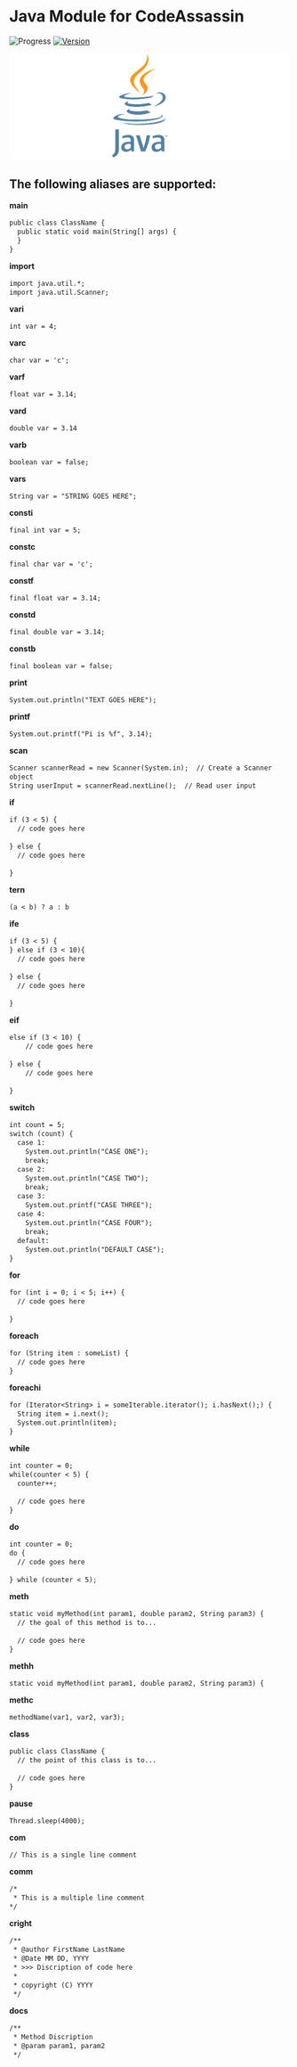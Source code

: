# Java Module for CodeAssassin
![Progress](https://img.shields.io/badge/Module-finalized-brightgreen.svg)
[![Version](https://img.shields.io/badge/Version-v1.0.0-informational.svg)](https://github.com/Abesuden/Code-Assassin/commits/master/languageModules/Java/README.md)

![Java Logo](https://github.com/Abesuden/Code-Assassin/blob/master/img/languageLogos/Java_logo.png)

## The following aliases are supported:

**main**

```
public class ClassName {
  public static void main(String[] args) {
  }
}
```

**import**

```
import java.util.*;
import java.util.Scanner;
```

**vari**

```
int var = 4;
```

**varc**

```
char var = 'c';
```

**varf**

```
float var = 3.14;
```

**vard**

```
double var = 3.14
```

**varb**

```
boolean var = false;
```

**vars**

```
String var = "STRING GOES HERE";
```

**consti**

```
final int var = 5;
```

**constc**

```
final char var = 'c';
```

**constf**

```
final float var = 3.14;
```

**constd**

```
final double var = 3.14;
```

**constb**

```
final boolean var = false;
```

**print**

```
System.out.println("TEXT GOES HERE");
```

**printf**

```
System.out.printf("Pi is %f", 3.14);
```

**scan**

```
Scanner scannerRead = new Scanner(System.in);  // Create a Scanner object
String userInput = scannerRead.nextLine();  // Read user input
```

**if**

```
if (3 < 5) {
  // code goes here

} else {
  // code goes here

}
```

**tern**

```
(a < b) ? a : b
```

**ife**

```
if (3 < 5) {
} else if (3 < 10){
  // code goes here

} else {
  // code goes here

}
```

**eif**

```
else if (3 < 10) {
    // code goes here
    
} else {
    // code goes here
    
}
```

**switch**

```
int count = 5;
switch (count) {
  case 1:
    System.out.println("CASE ONE");
    break;
  case 2:
    System.out.println("CASE TWO");
    break;
  case 3:
    System.out.printf("CASE THREE");
  case 4:
    System.out.println("CASE FOUR");
    break;
  default:
    System.out.println("DEFAULT CASE");
}
```

**for**

```
for (int i = 0; i < 5; i++) {
  // code goes here

}
```

**foreach**

```
for (String item : someList) {
  // code goes here
}
```

**foreachi**

```
for (Iterator<String> i = someIterable.iterator(); i.hasNext();) {
  String item = i.next();
  System.out.println(item);
}
```

**while**

```
int counter = 0;
while(counter < 5) {
  counter++;

  // code goes here
}
```

**do**

```
int counter = 0;
do {
  // code goes here

} while (counter < 5);
```

**meth**

```
static void myMethod(int param1, double param2, String param3) {
  // the goal of this method is to...

  // code goes here
}
```

**methh**

```
static void myMethod(int param1, double param2, String param3) {
```

**methc**

```
methodName(var1, var2, var3);
```

**class**

```
public class ClassName {
  // the point of this class is to...

  // code goes here
}
```

**pause**

```
Thread.sleep(4000);
```

**com**

```
// This is a single line comment
```

**comm**

```
/*
 * This is a multiple line comment
*/
```

**cright**

```
/**
 * @author FirstName LastName
 * @Date MM DD, YYYY
 * >>> Discription of code here
 *
 * copyright (C) YYYY
 */
```

**docs**

```
/**
 * Method Discription
 * @param param1, param2
 */
```
